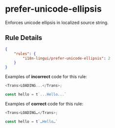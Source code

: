 # prefer-unicode-ellipsis

Enforces unicode ellipsis in localized source string.

## Rule Details

```json
{    
    "rules": {
        "i18n-lingui/prefer-unicode-ellipsis": 2
    }
}
```

Examples of **incorrect** code for this rule:

```js
<Trans>LOADING...</Trans>;
```

```js
const hello = t`...Hello...`
```

Examples of **correct** code for this rule:

```js
<Trans>LOADING…</Trans>;
```

```js
const hello = t`…Hello…`
```
